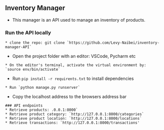 ## Inventory Manager
* This manager is an API used to manage an inventory of products.

### Run the API locally
```
* clone the repo: git clone `https://github.com/Levy-Naibei/inventory-manager-API`
```
* Open the project folder with an editor: VSCode, Pycharm etc
```
* On the editor's terminal, activate the virtual environment by: `source env/bin/activate`
```
* Run `pip install -r requirents.txt` to install dependencies
```
* Run `python manage.py runserver`
```
* Copy the localhost address to the browsers address bar
```
### API endpoints
* Retrieve products: .0.0.1:8000`
* Retrieve product category: `http://127.0.0.1:8000/categories`
* Retrieve product location: `http://127.0.0.1:8000/locations`
* Retrieve transactions: `http://127.0.0.1:8000/transactions'
